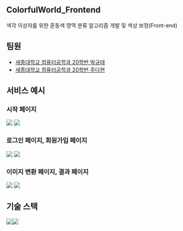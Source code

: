 ## ColorfulWorld_Frontend

색각 이상자를 위한 혼동색 영역 분류 알고리즘 개발 및 색상 보정(Front-end)

## 팀원

- [세종대학교 컴퓨터공학과 20학번 박규태][1]
- [세종대학교 컴퓨터공학과 20학번 주다현][2]

## 서비스 예시

### 시작 페이지
<div>
    <img src="./images/startPage1.png">
    <img src="./images/startPage2.png">
</div>

### 로그인 페이지, 회원가입 페이지
<div>
    <img src="./images/loginPage.png">
    <img src="./images/joinPage.png">
</div>

### 이미지 변환 페이지, 결과 페이지
<div>
    <img src="./images/imgConvertPage.png">
    <img src="./images/resultPage.png">
</div>

## 기술 스택

<div style="display:flex">
  <img src="https://img.shields.io/badge/Figma-F24E1E?style=for-the-badge&logo=Figma&logoColor=white"> 
  <img src="https://img.shields.io/badge/React-61DAFB?style=for-the-badge&logo=React&logoColor=white"> 
</div>

[1]: https://github.com/KyuTae98
[2]: https://github.com/judahhh
